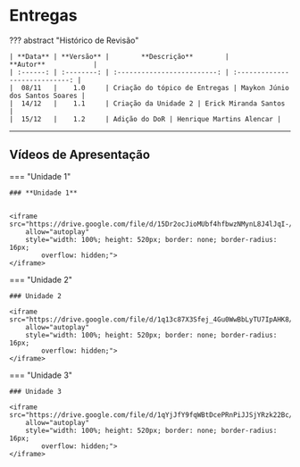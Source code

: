 # **Entregas**

??? abstract "Histórico de Revisão"

    | **Data** | **Versão** |        **Descrição**        |           **Autor**            |
    | :------: | :--------: | :-------------------------: | :----------------------------: |
    |  08/11   |    1.0     | Criação do tópico de Entregas | Maykon Júnio dos Santos Soares |
    |  14/12   |    1.1     | Criação da Unidade 2 | Erick Miranda Santos |
    |  15/12   |    1.2     | Adição do DoR | Henrique Martins Alencar |

---

## **Vídeos de Apresentação**

=== "Unidade 1"

    ### **Unidade 1**


    <iframe src="https://drive.google.com/file/d/15Dr2ocJioMUbf4hfbwzNMynL8J4lJqI-/preview"
        allow="autoplay"
        style="width: 100%; height: 520px; border: none; border-radius: 16px;
            overflow: hidden;">
    </iframe>

=== "Unidade 2"

    ### Unidade 2

    <iframe src="https://drive.google.com/file/d/1q13c87X3Sfej_4Gu0WwBbLyTU7IpAHK8/preview"
        allow="autoplay"
        style="width: 100%; height: 520px; border: none; border-radius: 16px;
            overflow: hidden;">
    </iframe>
=== "Unidade 3"

    ### Unidade 3

    <iframe src="https://drive.google.com/file/d/1qYjJfY9fqWBtDcePRnPiJJSjYRzk22Bc/preview"
        allow="autoplay"
        style="width: 100%; height: 520px; border: none; border-radius: 16px;
            overflow: hidden;">
    </iframe>
